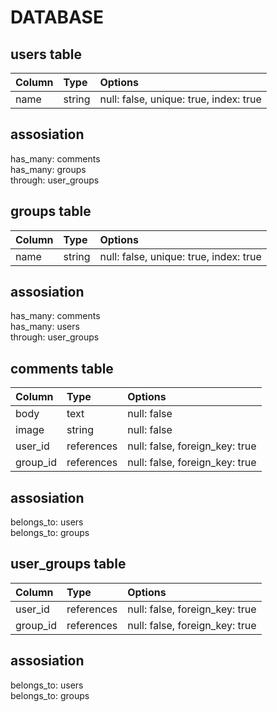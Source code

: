 # DATABASE

## users table  

|Column|Type|Options|  
|:--------|:------|:------------------------|  
|name     |string |null: false, unique: true,  index: true|


## assosiation
has_many: comments  
has_many: groups  
through: user_groups  

## groups table  

|Column|Type|Options|  
|:--------|:------|:------------------------|  
|name     |string |null: false, unique: true, index: true|


## assosiation
has_many: comments  
has_many: users  
through: user_groups  


## comments table  

|Column|Type|Options|  
|:--------|:------|:----------|  
|body     |text   |null: false|
|image    |string |null: false|
|user_id  |references|null: false, foreign_key: true|
|group_id |references|null: false, foreign_key: true|

## assosiation
belongs_to: users  
belongs_to: groups  
 
## user_groups table  

|Column|Type|Options|  
|:--------|:------|:----------|  
|user_id  |references|null: false, foreign_key: true|
|group_id |references|null: false, foreign_key: true|

## assosiation
belongs_to: users  
belongs_to: groups  
